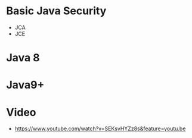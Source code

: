 # Basic Java Security
- JCA
- JCE

# Java 8

# Java9+

# Video 
- https://www.youtube.com/watch?v=SEKsvHYZz8s&feature=youtu.be
